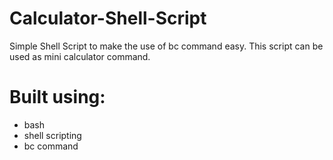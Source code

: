 # Calculator-Shell-Script

Simple Shell Script to make the use of bc command easy.
This script can be used as mini calculator command.

# Built using:
* bash
* shell scripting
* bc command
